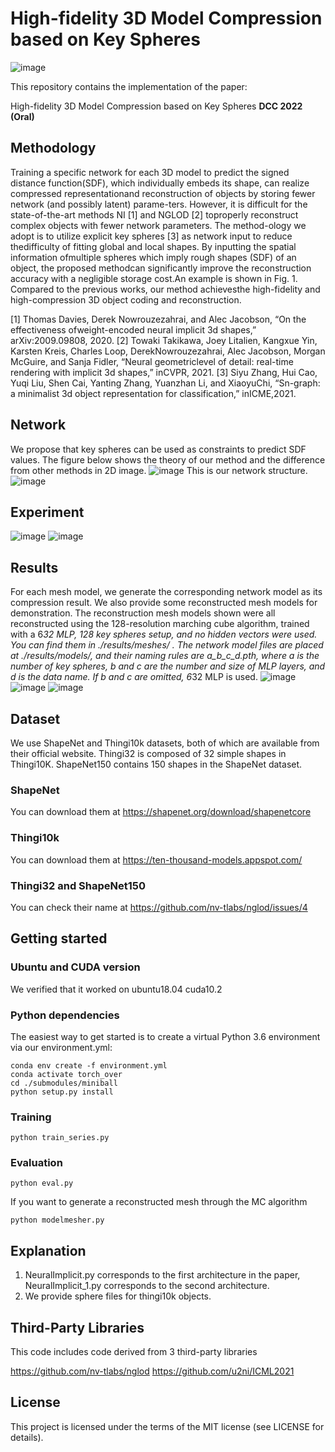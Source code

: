 # High-fidelity 3D Model Compression based on Key Spheres

![image](imgs/Figure1.png)

This repository contains the implementation of the paper:

High-fidelity 3D Model Compression based on Key Spheres
**DCC 2022 (Oral)**
## Methodology
Training a specific network for each 3D model to predict the signed distance function(SDF), which individually embeds its shape,  can realize compressed representationand reconstruction of objects by storing fewer network (and possibly latent) parame-ters.  However, it is difficult for the state-of-the-art methods NI [1] and NGLOD [2] toproperly reconstruct complex objects with fewer network parameters.  The method-ology we adopt is to utilize explicit key spheres [3] as network input to reduce thedifficulty of fitting global and local shapes.  By inputting the spatial information ofmultiple spheres which imply rough shapes (SDF) of an object, the proposed methodcan significantly improve the reconstruction accuracy with a negligible storage cost.An example is shown in Fig. 1.  Compared to the previous works, our method achievesthe high-fidelity and high-compression 3D object coding and reconstruction.

[1]  Thomas Davies,  Derek Nowrouzezahrai,  and Alec Jacobson,  “On the effectiveness ofweight-encoded neural implicit 3d shapes,” arXiv:2009.09808, 2020.
[2]  Towaki  Takikawa,  Joey  Litalien,  Kangxue  Yin,  Karsten  Kreis,  Charles  Loop,  DerekNowrouzezahrai, Alec Jacobson, Morgan McGuire, and Sanja Fidler, “Neural geometriclevel of detail:  real-time rendering with implicit 3d shapes,”  inCVPR, 2021.
[3]  Siyu Zhang, Hui Cao, Yuqi Liu, Shen Cai, Yanting Zhang, Yuanzhan Li, and XiaoyuChi,   “Sn-graph:  a  minimalist  3d  object  representation  for  classification,”   inICME,2021.

## Network
We propose that key spheres can be used as constraints to predict SDF values. The figure below shows the theory of our method and the difference from other methods in 2D image.
![image](imgs/figure2_git.png)
This is our network structure.
![image](imgs/network.png)
## Experiment
![image](imgs/figure6_git.png)
![image](imgs/table1_git.png)

## Results
For each mesh model, we generate the corresponding network model as its compression result. We also provide some reconstructed mesh models for demonstration. The reconstruction mesh models shown were all reconstructed using the 128-resolution marching cube algorithm, trained with a 6*32 MLP, 128 key spheres setup, and no hidden vectors were used. You can find them in ./results/meshes/ . The network model files are placed at ./results/models/, and their naming rules are a_b_c_d.pth, where a is the number of key spheres, b and c are the number and size of MLP layers, and d is the data name. If b and c are omitted, 6*32 MLP is used.
![image](imgs/figure1_1.gif)
![image](imgs/figure1_2.gif)
![image](imgs/figure1_3.gif)

## Dataset
We use ShapeNet and Thingi10k datasets, both of which are available from their official website. Thingi32 is composed of 32 simple shapes in Thingi10K. ShapeNet150 contains 150 shapes in the ShapeNet dataset.
### ShapeNet
You can download them at https://shapenet.org/download/shapenetcore
### Thingi10k
You can download them at https://ten-thousand-models.appspot.com/
### Thingi32 and ShapeNet150
You can check their name at https://github.com/nv-tlabs/nglod/issues/4
## Getting started

### Ubuntu and CUDA version

We verified that it worked on ubuntu18.04 cuda10.2

### Python dependencies
The easiest way to get started is to create a virtual Python 3.6 environment via our environment.yml:
```
conda env create -f environment.yml
conda activate torch_over
cd ./submodules/miniball
python setup.py install

```
### Training
```
python train_series.py
```

### Evaluation
```
python eval.py
```
If you want to generate a reconstructed mesh through the MC algorithm
```
python modelmesher.py 
```

## Explanation
1. NeuralImplicit.py corresponds to the first architecture in the paper, NeuralImplicit_1.py corresponds to the second architecture.
2. We provide sphere files for thingi10k objects.

## Third-Party Libraries

This code includes code derived from 3 third-party libraries

https://github.com/nv-tlabs/nglod
https://github.com/u2ni/ICML2021

## License
This project is licensed under the terms of the MIT license (see LICENSE for details).

